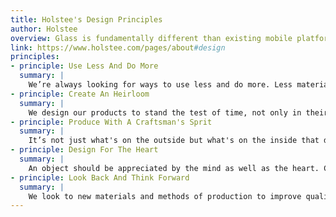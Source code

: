 ```yaml
---
title: Holstee's Design Principles
author: Holstee
overview: Glass is fundamentally different than existing mobile platforms in both design and use. Follow these principles when building Glassware to give users the best experience.
link: https://www.holstee.com/pages/about#design
principles:
- principle: Use Less And Do More
  summary: |
    We’re always looking for ways to use less and do more. Less material and fewer cuts with more ways to use it, more ways to share it, and more ways to repurpose or recycle it.
- principle: Create An Heirloom
  summary: |
    We design our products to stand the test of time, not only in their material life but in their aesthetic as well. Objects you can be proud to pass down, and those that equally excite future generations.
- principle: Produce With A Craftsman's Sprit
  summary: |
    It’s not just what's on the outside but what's on the inside that defines an object. Clean bindings, neat stitches, and elegant backs show the depth of craft in an object.
- principle: Design For The Heart
  summary: |
    An object should be appreciated by the mind as well as the heart. Charm and character makes it unique when compared to the same functional object. It’s what makes you pause and smile.
- principle: Look Back And Think Forward
  summary: |
    We look to new materials and methods of production to improve quality while reducing our impact. Looking back and thinking forward - learning from the longest lasting ecosystem: our planet.
---
```


